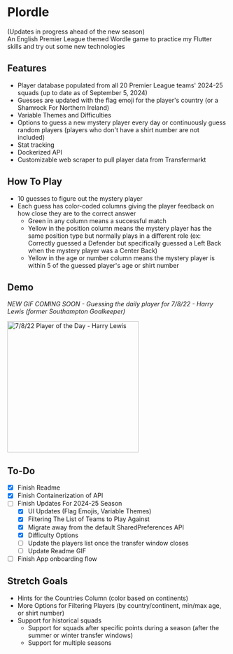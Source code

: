 # Plordle
(Updates in progress ahead of the new season) <br>
An English Premier League themed Wordle game to practice my Flutter skills and try out some new technologies

## Features
- Player database populated from all 20 Premier League teams' 2024-25 squads (up to date as of September 5, 2024)
- Guesses are updated with the flag emoji for the player's country (or a Shamrock For Northern Ireland)
- Variable Themes and Difficulties
- Options to guess a new mystery player every day or continuously guess random players (players who don't have a shirt number are not included)
- Stat tracking
- Dockerized API
- Customizable web scraper to pull player data from Transfermarkt


## How To Play
- 10 guesses to figure out the mystery player
- Each guess has color-coded columns giving the player feedback on how close they are to the correct answer
    - Green in any column means a successful match
    - Yellow in the position column means the mystery player has the same position type but normally plays in a different role (ex: Correctly guessed a Defender but specifically guessed a Left Back when the mystery player was a Center Back)
    - Yellow in the age or number column means the mystery player is within 5 of the guessed player's age or shirt number

## Demo
*NEW GIF COMING SOON  - Guessing the daily player for 7/8/22 - Harry Lewis (former Southampton Goalkeeper)*
  

<img alt="7/8/22 Player of the Day -  Harry Lewis" src = "./readme-gifs/plordleDemoGif.gif" width = 300>
  



## To-Do
- [x] Finish Readme
- [x] Finish Containerization of API
- [ ] Finish Updates For 2024-25 Season
    - [x] UI Updates (Flag Emojis, Variable Themes)
    - [x] Filtering The List of Teams to Play Against
    - [x] Migrate away from the default SharedPreferences API
    - [x] Difficulty Options 
    - [ ] Update the players list once the transfer window closes
    - [ ] Update Readme GIF
- [ ] Finish App onboarding flow

## Stretch Goals
- Hints for the Countries Column (color based on continents)
- More Options for Filtering Players (by country/continent, min/max age, or shirt number)
- Support for historical squads 
    - Support for squads after specific points during a season (after the summer or winter transfer windows)
    - Support for multiple seasons
